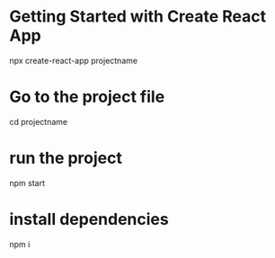 # Getting Started with Create React App
npx create-react-app projectname

# Go to the project file
cd projectname

# run the project
npm start

# install dependencies
npm i
